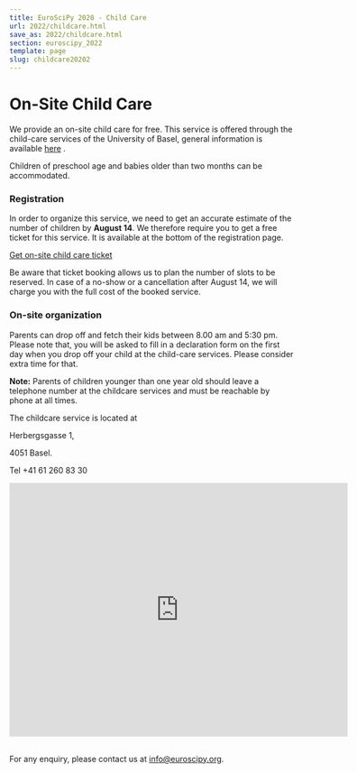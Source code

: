 ```yaml
---
title: EuroSciPy 2020 - Child Care
url: 2022/childcare.html
save_as: 2022/childcare.html
section: euroscipy_2022
template: page
slug: childcare20202
---
```


# On-Site Child Care

We provide an on-site child care for free. This service is offered through the 
child-care services of the University of Basel, general information is available [here](https://www.unibas.ch/en/Studies/Advice/Social-Services-Healthcare/Childcare.html)
. 

Children of preschool age and babies older than two months can be accommodated.

### Registration

In order to organize this service, we need to get an accurate estimate of the
number of children by **August 14**. We therefore require you to get a free
ticket for this service. It is available at the bottom of the registration
page.

<a href="https://ti.to/pysv/euroscipy-2022" class="btn btn-primary btn-lg btn-block active" role="button" aria-pressed="true">Get on-site child care ticket</a>

Be aware that ticket booking allows us to plan the number of slots to be
reserved. In case of a no-show or a cancellation after August 14, we will charge 
you with the full cost of the booked service.

### On-site organization

Parents can drop off and fetch their kids between 8.00 am and 5:30 pm.
Please note that, you will be asked to fill in a declaration form on the first 
day when you drop off your child at the child-care services. Please consider extra 
time for that.

**Note:** Parents of children younger than one year old should leave a telephone number at 
the childcare services and must be reachable by phone at all times. 

The childcare service is located at

Herbergsgasse 1, 

4051 Basel.


Tel +41 61 260 83 30

<iframe src="https://www.google.com/maps/embed?pb=!1m18!1m12!1m3!1d2692.402156931301!2d7.585980599999998!3d47.5599633!2m3!1f0!2f0!3f0!3m2!1i1024!2i768!4f13.1!3m3!1m2!1s0x4791b9a8d59bf6e1%3A0xbcc7fc9a2be77a72!2sHerbergsgasse%201%2C%204051%20Basel!5e0!3m2!1sen!2sch!4v1660573434455!5m2!1sen!2sch" width="600" height="450" style="border:0;" allowfullscreen="" loading="lazy" referrerpolicy="no-referrer-when-downgrade"></iframe>
<br/>
<br/>

For any enquiry, please contact us at
<a href="mailto:info@euroscipy.org">info@euroscipy.org</a>.
